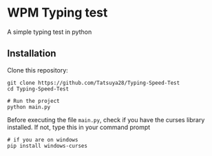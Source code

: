 # WPM Typing test

A simple typing test in python

## Installation
Clone this repository:
```shell
git clone https://github.com/Tatsuya28/Typing-Speed-Test 
cd Typing-Speed-Test

# Run the project
python main.py
```

Before executing the file `main.py`, check if you have the curses library installed.
If not, type this in your command prompt
```shell
# if you are on windows
pip install windows-curses
```
